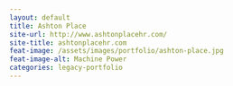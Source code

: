 ```yaml
---
layout: default
title: Ashton Place
site-url: http://www.ashtonplacehr.com/
site-title: ashtonplacehr.com
feat-image: /assets/images/portfolio/ashton-place.jpg
feat-image-alt: Machine Power
categories: legacy-portfolio
---
```


